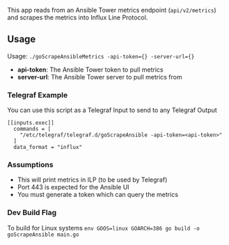 This app reads from an Ansible Tower metrics endpoint (`api/v2/metrics`) and scrapes the metrics into Influx Line Protocol.

## Usage
Usage: `./goScrapeAnsibleMetrics -api-token={} -server-url={}`
* **api-token**: The Ansible Tower token to pull metrics
* **server-url**: The Ansible Tower server to pull metrics from

### Telegraf Example
You can use this script as a Telegraf Input to send to any Telegraf Output
```
[[inputs.exec]]
  commands = [ 
    "/etc/telegraf/telegraf.d/goScrapeAnsible -api-token=<api-token>"
  ]
  data_format = "influx"
```

### Assumptions
* This will print metrics in ILP (to be used by Telegraf)
* Port 443 is expected for the Ansible UI
* You must generate a token which can query the metrics

### Dev Build Flag
To build for Linux systems
`env GOOS=linux GOARCH=386 go build -o goScrapeAnsible main.go`
